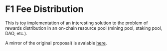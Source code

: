 # F1 Fee Distribution

This is toy implementation of an interesting solution to the problem of rewards distribution in an on-chain resource pool (mining pool, staking pool, DAO, etc.). 

A mirror of the original proposal) is avaiable [here](/Ojha19.pdf).  
